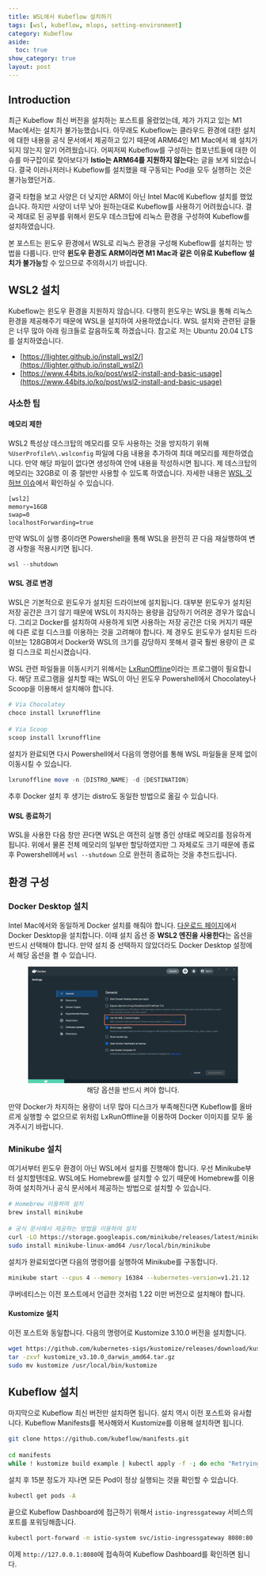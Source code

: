 ```yaml
---
title: WSL에서 Kubeflow 설치하기
tags: [wsl, kubeflow, mlops, setting-environment]
category: Kubeflow
aside:
  toc: true
show_category: true
layout: post
---
```



<!--more-->

## Introduction

최근 Kubeflow 최신 버전을 설치하는 포스트를 올렸었는데, 제가 가지고 있는 M1 Mac에서는 설치가 불가능했습니다. 아무래도 Kubeflow는 클라우드 환경에 대한 설치에 대한 내용을 공식 문서에서 제공하고 있기 때문에 ARM64인 M1 Mac에서 왜 설치가 되지 않는지 알기 어려웠습니다. 어찌저찌 Kubeflow를 구성하는 컴포넌트들에 대한 이슈를 마구잡이로 찾아보다가 **Istio는 ARM64를 지원하지 않는다**는 글을 보게 되었습니다. 결국 이러나저러나 Kubeflow를 설치했을 때 구동되는 Pod을 모두 실행하는 것은 불가능했던거죠.

결국 타협을 보고 사양은 더 낮지만 ARM이 아닌 Intel Mac에 Kubeflow 설치를 했었습니다. 하지만 사양이 너무 낮아 원하는대로 Kubeflow를 사용하기 어려웠습니다. 결국 제대로 된 공부를 위해서 윈도우 데스크탑에 리눅스 환경을 구성하여 Kubeflow를 설치하였습니다. 

본 포스트는 윈도우 환경에서 WSL로 리눅스 환경을 구성해 Kubeflow를 설치하는 방법을 다룹니다. 만약 **윈도우 환경도 ARM이라면 M1 Mac과 같은 이유로 Kubeflow 설치가 불가능**할 수 있으므로 주의하시기 바랍니다.



## WSL2 설치

Kubeflow는 윈도우 환경을 지원하지 않습니다. 다행히 윈도우는 WSL을 통해 리눅스 환경을 제공해주기 때문에 WSL을 설치하여 사용하였습니다. WSL 설치와 관련된 글들은 너무 많아 아래 링크들로 갈음하도록 하겠습니다. 참고로 저는 Ubuntu 20.04 LTS를 설치하였습니다.

-   [https://llighter.github.io/install_wsl2/](https://llighter.github.io/install_wsl2/)
-   [https://www.44bits.io/ko/post/wsl2-install-and-basic-usage](https://www.44bits.io/ko/post/wsl2-install-and-basic-usage)

### 사소한 팁

#### 메모리 제한

WSL2 특성상 데스크탑의 메모리를 모두 사용하는 것을 방지하기 위해 `%UserProfile%\.wslconfig` 파일에 다음 내용을 추가하여 최대 메모리를 제한하였습니다. 만약 해당 파일이 없다면 생성하여 안에 내용을 작성하시면 됩니다. 제 데스크탑의 메모리는 32GB로 이 중 절반만 사용할 수 있도록 하였습니다. 자세한 내용은 [WSL 깃허브 이슈](https://github.com/microsoft/WSL/issues/4166#issuecomment-526725261)에서 확인하실 수 있습니다.

```
[wsl2]
memory=16GB
swap=0
localhostForwarding=true
```

만약 WSL이 실행 중이라면 Powershell을 통해 WSL을 완전히 끈 다음 재실행하여 변경 사항을 적용시키면 됩니다.

```powershell
wsl --shutdown
```

#### WSL 경로 변경

WSL은 기본적으로 윈도우가 설치된 드라이브에 설치됩니다. 대부분 윈도우가 설치된 저장 공간은 크기 않기 때문에 WSL이 차지하는 용량을 감당하기 어려운 경우가 많습니다. 그리고 Docker를 설치하여 사용하게 되면 사용하는 저장 공간은 더욱 커지기 때문에 다른 로컬 디스크를 이용하는 것을 고려해야 합니다. 제 경우도 윈도우가 설치된 드라이브는 128GB여서 Docker와 WSL의 크기를 감당하지 못해서 결국 훨씬 용량이 큰 로컬 디스크로 피신시켰습니다.

WSL 관련 파일들을 이동시키기 위해서는 [LxRunOffline](https://github.com/DDoSolitary/LxRunOffline)이라는 프로그램이 필요합니다. 해당 프로그램을 설치할 때는 WSL이 아닌 윈도우 Powershell에서 Chocolatey나 Scoop을 이용해서 설치해야 합니다.

```powershell
# Via Chocolatey
choco install lxrunoffline

# Via Scoop
scoop install lxrunoffline
```

설치가 완료되면 다시 Powershell에서 다음의 명령어를 통해 WSL 파일들을 문제 없이 이동시킬 수 있습니다.

```powershell
lxrunoffline move -n {DISTRO_NAME} -d {DESTINATION}
```

추후 Docker 설치 후 생기는 distro도 동일한 방법으로 옮길 수 있습니다.

#### WSL 종료하기

WSL을 사용한 다음 창만 끈다면 WSL은 여전히 실행 중인 상태로 메모리를 점유하게 됩니다. 위에서 물론 전체 메모리의 일부만 할당하였지만 그 자체로도 크기 때문에 종료 후 Powershell에서 `wsl --shutdown` 으로 완전히 종료하는 것을 추천드립니다.

## 환경 구성

### Docker Desktop 설치

Intel Mac에서와 동일하게 Docker 설치를 해줘야 합니다. [다운로드 페이지](https://www.docker.com/products/docker-desktop/)에서 Docker Desktop을 설치합니다. 이때 설치 옵션 중 **WSL2 엔진을 사용한다**는 옵션을 반드시 선택해야 합니다. 만약 설치 중 선택하지 않았더라도 Docker Desktop 설정에서 해당 옵션을 켤 수 있습니다.

<center>
  <figure>
    <img src="/assets/images/2022-05-29-install-kubeflow-on-wsl/docker-settings.png" alt="docker-wsl-settings" style="zoom:50%;" loading="lazy"/>
    <figcaption style="text-align: center;">해당 옵션을 반드시 켜야 합니다.</figcaption>
  </figure>
</center>

만약 Docker가 차지하는 용량이 너무 많아 디스크가 부족해진다면 Kubeflow를 올바르게 실행할 수 없으므로 위처럼 LxRunOffline을 이용하여 Docker 이미지를 모두 옮겨주시기 바랍니다.

### Minikube 설치

여기서부터 윈도우 환경이 아닌 WSL에서 설치를 진행해야 합니다. 우선 Minikube부터 설치할텐데요. WSL에도 Homebrew를 설치할 수 있기 때문에 Homebrew를 이용하여 설치하거나 공식 문서에서 제공하는 방법으로 설치할 수 있습니다.

```bash
# Homebrew 이용하여 설치
brew install minikube

# 공식 문서에서 제공하는 방법을 이용하여 설치
curl -LO https://storage.googleapis.com/minikube/releases/latest/minikube-linux-amd64
sudo install minikube-linux-amd64 /usr/local/bin/minikube
```

설치가 완료되었다면 다음의 명령어를 실행하여 Minikube를 구동합니다.

```bash
minikube start --cpus 4 --memory 16384 --kubernetes-version=v1.21.12
```

쿠버네티스는 이전 포스트에서 언급한 것처럼 1.22 미만 버전으로 설치해야 합니다.

#### Kustomize 설치

이전 포스트와 동일합니다. 다음의 명령어로 Kustomize 3.10.0 버전을 설치합니다.

```bash
wget https://github.com/kubernetes-sigs/kustomize/releases/download/kustomize%2Fv3.10.0/kustomize_v3.10.0_darwin_amd64.tar.gz
tar -zxvf kustomize_v3.10.0_darwin_amd64.tar.gz
sudo mv kustomize /usr/local/bin/kustomize
```

## Kubeflow 설치

마지막으로 Kubeflow 최신 버전만 설치하면 됩니다. 설치 역시 이전 포스트와 유사합니다. Kubeflow Manifests를 복사해와서 Kustomize를 이용해 설치하면 됩니다.

```bash
git clone https://github.com/kubeflow/manifests.git

cd manifests
while ! kustomize build example | kubectl apply -f -; do echo "Retrying to apply resources"; sleep 10; done
```

설치 후 15분 정도가 지나면 모든 Pod이 정상 실행되는 것을 확인할 수 있습니다.

```bash
kubectl get pods -A
```

끝으로 Kubeflow Dashboard에 접근하기 위해서 `istio-ingressgateway` 서비스의 포트를 포워딩해줍니다.

```bash
kubectl port-forward -n istio-system svc/istio-ingressgateway 8080:80  
```

이제 `http://127.0.0.1:8080`에 접속하여 Kubeflow Dashboard를 확인하면 됩니다.